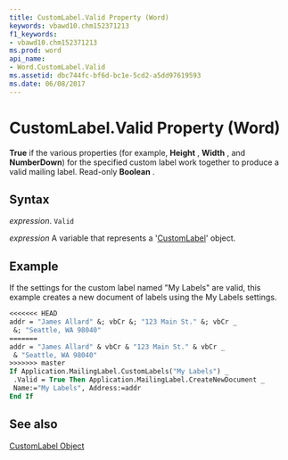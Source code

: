 ```yaml
---
title: CustomLabel.Valid Property (Word)
keywords: vbawd10.chm152371213
f1_keywords:
- vbawd10.chm152371213
ms.prod: word
api_name:
- Word.CustomLabel.Valid
ms.assetid: dbc744fc-bf6d-bc1e-5cd2-a5dd97619593
ms.date: 06/08/2017
---
```



# CustomLabel.Valid Property (Word)

 **True** if the various properties (for example, **Height** , **Width** , and **NumberDown**) for the specified custom label work together to produce a valid mailing label. Read-only **Boolean** .


## Syntax

 _expression_. `Valid`

 _expression_ A variable that represents a '[CustomLabel](Word.CustomLabel.md)' object.


## Example

If the settings for the custom label named "My Labels" are valid, this example creates a new document of labels using the My Labels settings.


```vb
<<<<<<< HEAD
addr = "James Allard" &; vbCr &; "123 Main St." &; vbCr _ 
 &; "Seattle, WA 98040" 
=======
addr = "James Allard" & vbCr & "123 Main St." & vbCr _ 
 & "Seattle, WA 98040" 
>>>>>>> master
If Application.MailingLabel.CustomLabels("My Labels") _ 
 .Valid = True Then Application.MailingLabel.CreateNewDocument _ 
 Name:="My Labels", Address:=addr 
End If
```


## See also


[CustomLabel Object](Word.CustomLabel.md)

